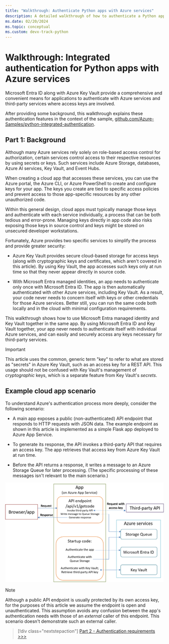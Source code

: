 ```yaml
---
title: "Walkthrough: Authenticate Python apps with Azure services"
description: A detailed walkthrough of how to authenticate a Python app with Microsoft Entra ID, Azure Key Vault, and Azure Queue Storage by using the Azure Python SDK azure-identity library.
ms.date: 02/20/2024
ms.topic: conceptual
ms.custom: devx-track-python
---
```


# Walkthrough: Integrated authentication for Python apps with Azure services

Microsoft Entra ID along with Azure Key Vault provide a comprehensive and convenient means for applications to authenticate with Azure services and third-party services where access keys are involved.

After providing some background, this walkthrough explains these authentication features in the context of the sample, [github.com/Azure-Samples/python-integrated-authentication](https://github.com/Azure-Samples/python-integrated-authentication).

## Part 1: Background

Although many Azure services rely solely on role-based access control for authorization, certain services control access to their respective resources by using secrets or keys. Such services include Azure Storage, databases, Azure AI services, Key Vault, and Event Hubs.

When creating a cloud app that accesses these services, you can use the Azure portal, the Azure CLI, or Azure PowerShell to create and configure keys for your app. The keys you create are tied to specific access policies and prevent access to those app-specific resources by any other unauthorized code.

Within this general design, cloud apps must typically manage those keys and authenticate with each service individually, a process that can be both tedious and error-prone. Managing keys directly in app code also risks exposing those keys in source control and keys might be stored on unsecured developer workstations.

Fortunately, Azure provides two specific services to simplify the process and provide greater security:

- Azure Key Vault provides secure cloud-based storage for access keys (along with cryptographic keys and certificates, which aren't covered in this article). By using Key Vault, the app accesses such keys only at run time so that they never appear directly in source code.

- With Microsoft Entra managed identities, an app needs to authenticate only once with Microsoft Entra ID. The app is then automatically authenticated with other Azure services, including Key Vault. As a result, your code never needs to concern itself with keys or other credentials for those Azure services. Better still, you can run the same code both locally and in the cloud with minimal configuration requirements.

This walkthrough shows how to use Microsoft Entra managed identity and Key Vault together in the same app. By using Microsoft Entra ID and Key Vault together, your app never needs to authenticate itself with individual Azure services, and can easily and securely access any keys necessary for third-party services.

> [!IMPORTANT]
> This article uses the common, generic term "key" to refer to what are stored as "secrets" in Azure Key Vault, such as an access key for a REST API. This usage should not be confused with Key Vault's management of *cryptographic* keys, which is a separate feature from Key Vault's *secrets*.

## Example cloud app scenario

To understand Azure's authentication process more deeply, consider the following scenario:

- A main app exposes a public (non-authenticated) API endpoint that responds to HTTP requests with JSON data. The example endpoint as shown in this article is implemented as a simple Flask app deployed to Azure App Service.

- To generate its response, the API invokes a third-party API that requires an access key. The app retrieves that access key from Azure Key Vault at run time.

- Before the API returns a response, it writes a message to an Azure Storage Queue for later processing. (The specific processing of these messages isn't relevant to the main scenario.)

![Diagram of the application scenario](media/walkthrough-tutorial-authentication/scenario-diagram.png)

> [!NOTE]
> Although a public API endpoint is usually protected by its own access key, for the purposes of this article we assume the endpoint is open and unauthenticated. This assumption avoids any confusion between the app's authentication needs with those of an *external* caller of this endpoint. This scenario doesn't demonstrate such an external caller.

> [!div class="nextstepaction"]
> [Part 2 - Authentication requirements >>>](walkthrough-tutorial-authentication-02.md)
